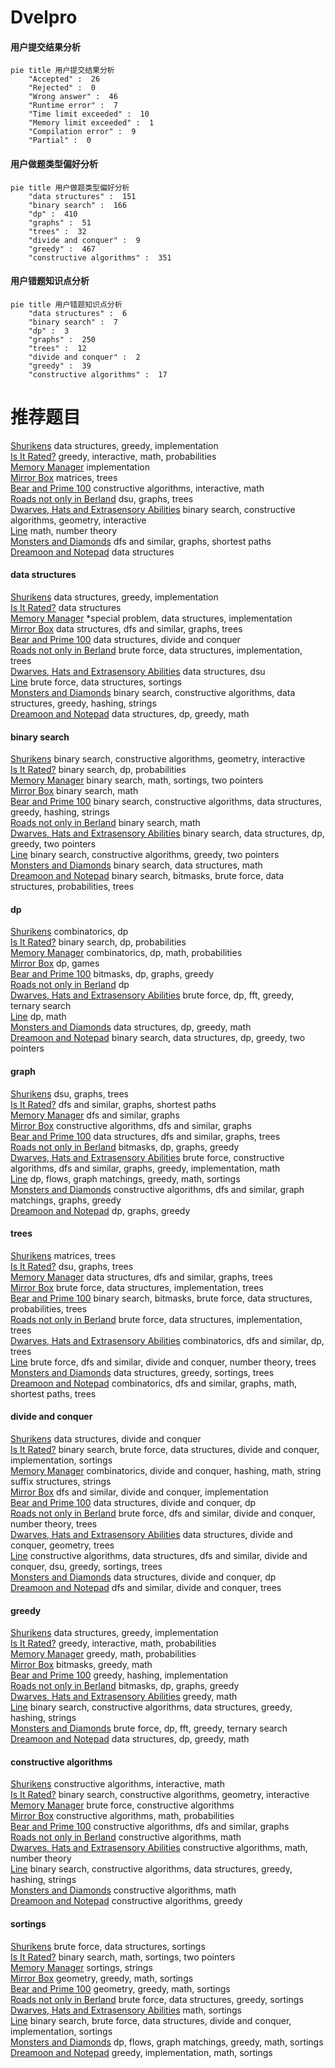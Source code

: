 # Dvelpro
<!-- tabs:start -->
#### **用户提交结果分析**

```mermaid
pie title 用户提交结果分析
    "Accepted" :  26
    "Rejected" :  0
    "Wrong answer" :  46
    "Runtime error" :  7
    "Time limit exceeded" :  10
    "Memory limit exceeded" :  1
    "Compilation error" :  9
    "Partial" :  0
```
#### **用户做题类型偏好分析**

```mermaid
pie title 用户做题类型偏好分析
    "data structures" :  151
    "binary search" :  166
    "dp" :  410
    "graphs" :  51
    "trees" :  32
    "divide and conquer" :  9
    "greedy" :  467
    "constructive algorithms" :  351
```
#### **用户错题知识点分析**

```mermaid
pie title 用户错题知识点分析
    "data structures" :  6
    "binary search" :  7
    "dp" :  3
    "graphs" :  250
    "trees" :  12
    "divide and conquer" :  2
    "greedy" :  39
    "constructive algorithms" :  17
```
<!-- tabs:end -->
# 推荐题目
[Shurikens](https://codeforces.com/contest/1435/problem/D)		data structures,
                        greedy,
                        implementation		  
[Is It Rated?](http://codeforces.com/problemset/problem/1510/I)		greedy,
                        interactive,
                        math,
                        probabilities		  
[Memory Manager](http://codeforces.com/problemset/problem/7/B)		implementation		  
[Mirror Box](http://codeforces.com/problemset/problem/578/F)		matrices,
                        trees		  
[Bear and Prime 100](https://codeforces.com/contest/680/problem/C)		constructive algorithms,
                        interactive,
                        math		  
[Roads not only in Berland](http://codeforces.com/problemset/problem/25/D)		dsu,
                        graphs,
                        trees		  
[Dwarves, Hats and Extrasensory Abilities](https://codeforces.com/contest/1064/problem/E)		binary search,
                        constructive algorithms,
                        geometry,
                        interactive		  
[Line](http://codeforces.com/problemset/problem/7/C)		math,
                        number theory		  
[Monsters and Diamonds](http://codeforces.com/problemset/problem/325/C)		dfs and similar,
                        graphs,
                        shortest paths		  
[Dreamoon and Notepad](http://codeforces.com/problemset/problem/477/E)		data structures		  
<!-- tabs:start -->
#### **data structures**
[Shurikens](https://codeforces.com/contest/1435/problem/D)		data structures,
                        greedy,
                        implementation		  
[Is It Rated?](http://codeforces.com/problemset/problem/477/E)		data structures		  
[Memory Manager](http://codeforces.com/problemset/problem/158/C)		*special problem,
                        data structures,
                        implementation		  
[Mirror Box](http://codeforces.com/problemset/problem/343/D)		data structures,
                        dfs and similar,
                        graphs,
                        trees		  
[Bear and Prime 100](http://codeforces.com/problemset/problem/1000/F)		data structures,
                        divide and conquer		  
[Roads not only in Berland](https://codeforces.com/contest/697/problem/C)		brute force,
                        data structures,
                        implementation,
                        trees		  
[Dwarves, Hats and Extrasensory Abilities](http://codeforces.com/problemset/problem/1468/B)		data structures,
                        dsu		  
[Line](http://codeforces.com/problemset/problem/1320/C)		brute force,
                        data structures,
                        sortings		  
[Monsters and Diamonds](http://codeforces.com/problemset/problem/30/E)		binary search,
                        constructive algorithms,
                        data structures,
                        greedy,
                        hashing,
                        strings		  
[Dreamoon and Notepad](http://codeforces.com/problemset/problem/1474/D)		data structures,
                        dp,
                        greedy,
                        math		  
#### **binary search**
[Shurikens](https://codeforces.com/contest/1064/problem/E)		binary search,
                        constructive algorithms,
                        geometry,
                        interactive		  
[Is It Rated?](http://codeforces.com/problemset/problem/50/D)		binary search,
                        dp,
                        probabilities		  
[Memory Manager](http://codeforces.com/problemset/problem/484/B)		binary search,
                        math,
                        sortings,
                        two pointers		  
[Mirror Box](http://codeforces.com/problemset/problem/1359/C)		binary search,
                        math		  
[Bear and Prime 100](http://codeforces.com/problemset/problem/30/E)		binary search,
                        constructive algorithms,
                        data structures,
                        greedy,
                        hashing,
                        strings		  
[Roads not only in Berland](http://codeforces.com/problemset/problem/1221/C)		binary search,
                        math		  
[Dwarves, Hats and Extrasensory Abilities](http://codeforces.com/problemset/problem/1492/C)		binary search,
                        data structures,
                        dp,
                        greedy,
                        two pointers		  
[Line](http://codeforces.com/problemset/problem/1463/D)		binary search,
                        constructive algorithms,
                        greedy,
                        two pointers		  
[Monsters and Diamonds](http://codeforces.com/problemset/problem/1490/G)		binary search,
                        data structures,
                        math		  
[Dreamoon and Notepad](http://codeforces.com/problemset/problem/1479/D)		binary search,
                        bitmasks,
                        brute force,
                        data structures,
                        probabilities,
                        trees		  
#### **dp**
[Shurikens](http://codeforces.com/problemset/problem/128/C)		combinatorics,
                        dp		  
[Is It Rated?](http://codeforces.com/problemset/problem/50/D)		binary search,
                        dp,
                        probabilities		  
[Memory Manager](http://codeforces.com/problemset/problem/1153/F)		combinatorics,
                        dp,
                        math,
                        probabilities		  
[Mirror Box](http://codeforces.com/problemset/problem/39/E)		dp,
                        games		  
[Bear and Prime 100](http://codeforces.com/problemset/problem/1340/B)		bitmasks,
                        dp,
                        graphs,
                        greedy		  
[Roads not only in Berland](http://codeforces.com/problemset/problem/204/D)		dp		  
[Dwarves, Hats and Extrasensory Abilities](http://codeforces.com/problemset/problem/1119/E)		brute force,
                        dp,
                        fft,
                        greedy,
                        ternary search		  
[Line](http://codeforces.com/problemset/problem/708/E)		dp,
                        math		  
[Monsters and Diamonds](http://codeforces.com/problemset/problem/1474/D)		data structures,
                        dp,
                        greedy,
                        math		  
[Dreamoon and Notepad](http://codeforces.com/problemset/problem/1492/C)		binary search,
                        data structures,
                        dp,
                        greedy,
                        two pointers		  
#### **graph**
[Shurikens](http://codeforces.com/problemset/problem/25/D)		dsu,
                        graphs,
                        trees		  
[Is It Rated?](http://codeforces.com/problemset/problem/325/C)		dfs and similar,
                        graphs,
                        shortest paths		  
[Memory Manager](https://codeforces.com/contest/1161/problem/D)		dfs and similar,
                        graphs		  
[Mirror Box](http://codeforces.com/problemset/problem/1385/E)		constructive algorithms,
                        dfs and similar,
                        graphs		  
[Bear and Prime 100](http://codeforces.com/problemset/problem/343/D)		data structures,
                        dfs and similar,
                        graphs,
                        trees		  
[Roads not only in Berland](http://codeforces.com/problemset/problem/1340/B)		bitmasks,
                        dp,
                        graphs,
                        greedy		  
[Dwarves, Hats and Extrasensory Abilities](http://codeforces.com/problemset/problem/1487/C)		brute force,
                        constructive algorithms,
                        dfs and similar,
                        graphs,
                        greedy,
                        implementation,
                        math		  
[Line](http://codeforces.com/problemset/problem/1437/C)		dp,
                        flows,
                        graph matchings,
                        greedy,
                        math,
                        sortings		  
[Monsters and Diamonds](http://codeforces.com/problemset/problem/1470/D)		constructive algorithms,
                        dfs and similar,
                        graph matchings,
                        graphs,
                        greedy		  
[Dreamoon and Notepad](http://codeforces.com/problemset/problem/1476/C)		dp,
                        graphs,
                        greedy		  
#### **trees**
[Shurikens](http://codeforces.com/problemset/problem/578/F)		matrices,
                        trees		  
[Is It Rated?](http://codeforces.com/problemset/problem/25/D)		dsu,
                        graphs,
                        trees		  
[Memory Manager](http://codeforces.com/problemset/problem/343/D)		data structures,
                        dfs and similar,
                        graphs,
                        trees		  
[Mirror Box](https://codeforces.com/contest/697/problem/C)		brute force,
                        data structures,
                        implementation,
                        trees		  
[Bear and Prime 100](http://codeforces.com/problemset/problem/1479/D)		binary search,
                        bitmasks,
                        brute force,
                        data structures,
                        probabilities,
                        trees		  
[Roads not only in Berland](http://codeforces.com/problemset/problem/1511/C)		brute force,
                        data structures,
                        implementation,
                        trees		  
[Dwarves, Hats and Extrasensory Abilities](http://codeforces.com/problemset/problem/1499/F)		combinatorics,
                        dfs and similar,
                        dp,
                        trees		  
[Line](http://codeforces.com/problemset/problem/1491/E)		brute force,
                        dfs and similar,
                        divide and conquer,
                        number theory,
                        trees		  
[Monsters and Diamonds](http://codeforces.com/problemset/problem/1466/D)		data structures,
                        greedy,
                        sortings,
                        trees		  
[Dreamoon and Notepad](http://codeforces.com/problemset/problem/1495/D)		combinatorics,
                        dfs and similar,
                        graphs,
                        math,
                        shortest paths,
                        trees		  
#### **divide and conquer**
[Shurikens](http://codeforces.com/problemset/problem/1000/F)		data structures,
                        divide and conquer		  
[Is It Rated?](http://codeforces.com/problemset/problem/1461/D)		binary search,
                        brute force,
                        data structures,
                        divide and conquer,
                        implementation,
                        sortings		  
[Memory Manager](http://codeforces.com/problemset/problem/1466/G)		combinatorics,
                        divide and conquer,
                        hashing,
                        math,
                        string suffix structures,
                        strings		  
[Mirror Box](http://codeforces.com/problemset/problem/1490/D)		dfs and similar,
                        divide and conquer,
                        implementation		  
[Bear and Prime 100](https://codeforces.com/contest/1483/problem/C)		data structures,
                        divide and conquer,
                        dp		  
[Roads not only in Berland](http://codeforces.com/problemset/problem/1491/E)		brute force,
                        dfs and similar,
                        divide and conquer,
                        number theory,
                        trees		  
[Dwarves, Hats and Extrasensory Abilities](http://codeforces.com/problemset/problem/1303/G)		data structures,
                        divide and conquer,
                        geometry,
                        trees		  
[Line](http://codeforces.com/problemset/problem/1494/D)		constructive algorithms,
                        data structures,
                        dfs and similar,
                        divide and conquer,
                        dsu,
                        greedy,
                        sortings,
                        trees		  
[Monsters and Diamonds](http://codeforces.com/problemset/problem/1482/E)		data structures,
                        divide and conquer,
                        dp		  
[Dreamoon and Notepad](http://codeforces.com/problemset/problem/566/C)		dfs and similar,
                        divide and conquer,
                        trees		  
#### **greedy**
[Shurikens](https://codeforces.com/contest/1435/problem/D)		data structures,
                        greedy,
                        implementation		  
[Is It Rated?](http://codeforces.com/problemset/problem/1510/I)		greedy,
                        interactive,
                        math,
                        probabilities		  
[Memory Manager](http://codeforces.com/problemset/problem/442/B)		greedy,
                        math,
                        probabilities		  
[Mirror Box](http://codeforces.com/problemset/problem/1362/C)		bitmasks,
                        greedy,
                        math		  
[Bear and Prime 100](http://codeforces.com/problemset/problem/463/C)		greedy,
                        hashing,
                        implementation		  
[Roads not only in Berland](http://codeforces.com/problemset/problem/1340/B)		bitmasks,
                        dp,
                        graphs,
                        greedy		  
[Dwarves, Hats and Extrasensory Abilities](http://codeforces.com/problemset/problem/1204/B)		greedy,
                        math		  
[Line](http://codeforces.com/problemset/problem/30/E)		binary search,
                        constructive algorithms,
                        data structures,
                        greedy,
                        hashing,
                        strings		  
[Monsters and Diamonds](http://codeforces.com/problemset/problem/1119/E)		brute force,
                        dp,
                        fft,
                        greedy,
                        ternary search		  
[Dreamoon and Notepad](http://codeforces.com/problemset/problem/1474/D)		data structures,
                        dp,
                        greedy,
                        math		  
#### **constructive algorithms**
[Shurikens](https://codeforces.com/contest/680/problem/C)		constructive algorithms,
                        interactive,
                        math		  
[Is It Rated?](https://codeforces.com/contest/1064/problem/E)		binary search,
                        constructive algorithms,
                        geometry,
                        interactive		  
[Memory Manager](http://codeforces.com/problemset/problem/7/A)		brute force,
                        constructive algorithms		  
[Mirror Box](http://codeforces.com/problemset/problem/417/E)		constructive algorithms,
                        math,
                        probabilities		  
[Bear and Prime 100](http://codeforces.com/problemset/problem/1385/E)		constructive algorithms,
                        dfs and similar,
                        graphs		  
[Roads not only in Berland](http://codeforces.com/problemset/problem/613/C)		constructive algorithms,
                        math		  
[Dwarves, Hats and Extrasensory Abilities](http://codeforces.com/problemset/problem/1166/B)		constructive algorithms,
                        math,
                        number theory		  
[Line](http://codeforces.com/problemset/problem/30/E)		binary search,
                        constructive algorithms,
                        data structures,
                        greedy,
                        hashing,
                        strings		  
[Monsters and Diamonds](http://codeforces.com/problemset/problem/1266/B)		constructive algorithms,
                        math		  
[Dreamoon and Notepad](http://codeforces.com/problemset/problem/1493/A)		constructive algorithms,
                        greedy		  
#### **sortings**
[Shurikens](http://codeforces.com/problemset/problem/1320/C)		brute force,
                        data structures,
                        sortings		  
[Is It Rated?](http://codeforces.com/problemset/problem/484/B)		binary search,
                        math,
                        sortings,
                        two pointers		  
[Memory Manager](http://codeforces.com/problemset/problem/632/C)		sortings,
                        strings		  
[Mirror Box](https://codeforces.com/contest/1496/problem/C)		geometry,
                        greedy,
                        math,
                        sortings		  
[Bear and Prime 100](http://codeforces.com/problemset/problem/1495/A)		geometry,
                        greedy,
                        math,
                        sortings		  
[Roads not only in Berland](http://codeforces.com/problemset/problem/1497/A)		brute force,
                        data structures,
                        greedy,
                        sortings		  
[Dwarves, Hats and Extrasensory Abilities](http://codeforces.com/problemset/problem/1427/A)		math,
                        sortings		  
[Line](http://codeforces.com/problemset/problem/1461/D)		binary search,
                        brute force,
                        data structures,
                        divide and conquer,
                        implementation,
                        sortings		  
[Monsters and Diamonds](http://codeforces.com/problemset/problem/1437/C)		dp,
                        flows,
                        graph matchings,
                        greedy,
                        math,
                        sortings		  
[Dreamoon and Notepad](http://codeforces.com/problemset/problem/1473/A)		greedy,
                        implementation,
                        math,
                        sortings		  
<!-- tabs:end -->
